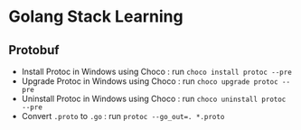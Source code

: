 # Golang Stack Learning

## Protobuf
* Install Protoc in Windows using Choco : run `choco install protoc --pre `
* Upgrade Protoc in Windows using Choco : run `choco upgrade protoc --pre `
* Uninstall Protoc in Windows using Choco : run `choco uninstall protoc --pre `
* Convert `.proto` to `.go` : run `protoc --go_out=. *.proto`